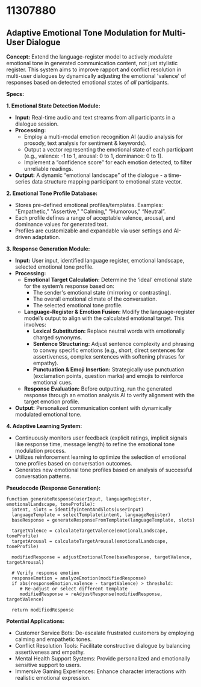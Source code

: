 # 11307880

## Adaptive Emotional Tone Modulation for Multi-User Dialogue

**Concept:** Extend the language-register model to actively *modulate* emotional tone in generated communication content, not just stylistic register. This system aims to improve rapport and conflict resolution in multi-user dialogues by dynamically adjusting the emotional 'valence' of responses based on detected emotional states of *all* participants.

**Specs:**

**1. Emotional State Detection Module:**
   *   **Input:** Real-time audio and text streams from all participants in a dialogue session.
   *   **Processing:**
        *   Employ a multi-modal emotion recognition AI (audio analysis for prosody, text analysis for sentiment & keywords).
        *   Output a vector representing the emotional state of each participant (e.g., valence: -1 to 1, arousal: 0 to 1, dominance: 0 to 1).
        *   Implement a “confidence score” for each emotion detected, to filter unreliable readings.
   *   **Output:**  A dynamic “emotional landscape” of the dialogue - a time-series data structure mapping participant to emotional state vector.

**2.  Emotional Tone Profile Database:**
   *   Stores pre-defined emotional profiles/templates. Examples: "Empathetic," "Assertive," "Calming," "Humorous," “Neutral”.
   *   Each profile defines a range of acceptable valence, arousal, and dominance values for generated text.
   *   Profiles are customizable and expandable via user settings and AI-driven adaptation.

**3.  Response Generation Module:**
   *   **Input:** User input, identified language register, emotional landscape, selected emotional tone profile.
   *   **Processing:**
        *   **Emotional Target Calculation:**  Determine the ‘ideal’ emotional state for the system’s response based on:
            *   The sender's emotional state (mirroring or contrasting).
            *   The overall emotional climate of the conversation.
            *   The selected emotional tone profile.
        *   **Language-Register & Emotion Fusion:**  Modify the language-register model’s output to align with the calculated emotional target. This involves:
            *   **Lexical Substitution:**  Replace neutral words with emotionally charged synonyms.
            *   **Sentence Structuring:** Adjust sentence complexity and phrasing to convey specific emotions (e.g., short, direct sentences for assertiveness, complex sentences with softening phrases for empathy).
            *   **Punctuation & Emoji Insertion:** Strategically use punctuation (exclamation points, question marks) and emojis to reinforce emotional cues.
        *   **Response Evaluation:**  Before outputting, run the generated response through an emotion analysis AI to verify alignment with the target emotion profile.
   *   **Output:** Personalized communication content with dynamically modulated emotional tone.

**4.  Adaptive Learning System:**
   *   Continuously monitors user feedback (explicit ratings, implicit signals like response time, message length) to refine the emotional tone modulation process.
   *   Utilizes reinforcement learning to optimize the selection of emotional tone profiles based on conversation outcomes.
   *   Generates new emotional tone profiles based on analysis of successful conversation patterns.

**Pseudocode (Response Generation):**

```
function generateResponse(userInput, languageRegister, emotionalLandscape, toneProfile):
  intent, slots = identifyIntentAndSlots(userInput)
  languageTemplate = selectTemplate(intent, languageRegister)
  baseResponse = generateResponseFromTemplate(languageTemplate, slots)

  targetValence = calculateTargetValence(emotionalLandscape, toneProfile)
  targetArousal = calculateTargetArousal(emotionalLandscape, toneProfile)

  modifiedResponse = adjustEmotionalTone(baseResponse, targetValence, targetArousal)

  # Verify response emotion
  responseEmotion = analyzeEmotion(modifiedResponse)
  if abs(responseEmotion.valence - targetValence) > threshold:
     # Re-adjust or select different template
     modifiedResponse = reAdjustResponse(modifiedResponse, targetValence)

  return modifiedResponse
```

**Potential Applications:**

*   Customer Service Bots: De-escalate frustrated customers by employing calming and empathetic tones.
*   Conflict Resolution Tools: Facilitate constructive dialogue by balancing assertiveness and empathy.
*   Mental Health Support Systems: Provide personalized and emotionally sensitive support to users.
*   Immersive Gaming Experiences:  Enhance character interactions with realistic emotional expression.